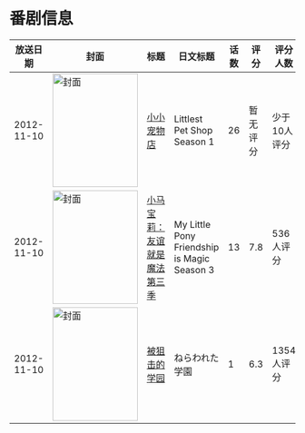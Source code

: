 # 番剧信息

|放送日期|封面|标题|日文标题|话数|评分|评分人数|
|---|---|---|---|---|---|---|
|2012-11-10|<img src="https://lain.bgm.tv/pic/cover/c/62/2c/115310_V8jdL.jpg" alt="封面" style="width:150px;height:200px;object-fit:cover;">|[小小宠物店](https://bangumi.tv/subject/115310)|Littlest Pet Shop Season 1|26|暂无评分|少于10人评分|
|2012-11-10|<img src="https://lain.bgm.tv/pic/cover/c/6c/5e/54234_HuZ7u.jpg" alt="封面" style="width:150px;height:200px;object-fit:cover;">|[小马宝莉：友谊就是魔法 第三季](https://bangumi.tv/subject/54234)|My Little Pony Friendship is Magic Season 3|13|7.8|536人评分|
|2012-11-10|<img src="https://lain.bgm.tv/pic/cover/c/75/74/41244_BY9Rx.jpg" alt="封面" style="width:150px;height:200px;object-fit:cover;">|[被狙击的学园](https://bangumi.tv/subject/41244)|ねらわれた学園|1|6.3|1354人评分|
